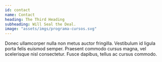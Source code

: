 ```yaml
---
id: contact
name: Contact
heading: The Third Heading
subheading: Will Seal the Deal.
image: "assets/imgs/programa-cursos.svg"
---
```


Donec ullamcorper nulla non metus auctor fringilla. Vestibulum id ligula porta felis euismod semper. Praesent commodo cursus magna, vel scelerisque nisl consectetur. Fusce dapibus, tellus ac cursus commodo.
